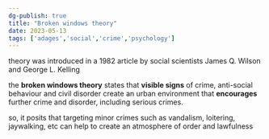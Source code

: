 ```yaml
---  
dg-publish: true  
title: "Broken windows theory"  
date: 2023-05-13  
tags: ['adages','social','crime','psychology']  
---  
```

  
theory was introduced in a 1982 article by social scientists James Q. Wilson and George L. Kelling  
  
the **broken windows theory** states that **visible signs** of crime, anti-social behaviour and civil disorder create an urban environment that **encourages** further crime and disorder, including serious crimes.   
  
so, it posits that targeting minor crimes such as vandalism, loitering, jaywalking, etc can help to create an atmosphere of order and lawfulness   
  
  
  
  
